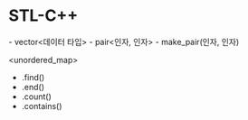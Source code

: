 # STL-C++

<vector>
- vector<데이터 타입>

<utility>
- pair<인자, 인자>
- make_pair(인자, 인자)

<unordered_map>
- .find()
- .end()
- .count()
- .contains()
